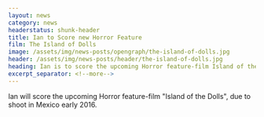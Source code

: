 ```yaml
---
layout: news
category: news
headerstatus: shunk-header
title: Ian to Score new Horror Feature
film: The Island of Dolls
image: /assets/img/news-posts/opengraph/the-island-of-dolls.jpg
header: /assets/img/news-posts/header/the-island-of-dolls.jpg
heading: Ian is to score the upcoming Horror feature-film Island of the Dolls
excerpt_separator: <!--more-->
---
```


Ian will score the upcoming Horror feature-film "Island of the Dolls", due to shoot in Mexico early 2016.<!--more-->
